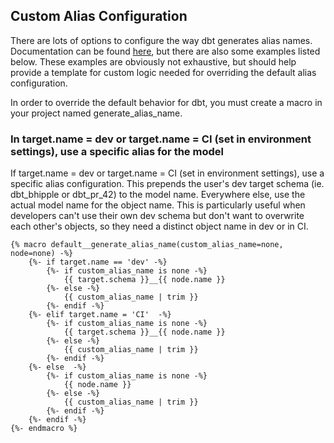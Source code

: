 
## Custom Alias Configuration

There are lots of options to configure the way dbt generates alias names. Documentation can be 
found [here](https://docs.getdbt.com/docs/build/custom-aliases), but 
there are also some examples listed below. These examples are obviously not exhaustive, but 
should help provide a template for custom logic needed for overriding the default alias configuration.

In order to override the default behavior for dbt, you must create
a macro in your project named generate_alias_name.

### In target.name = dev or target.name = CI (set in environment settings), use a specific alias for the model

If target.name = dev or target.name = CI (set in environment settings), use a specific alias configuration. 
This prepends the user's dev target schema (ie. dbt_bhipple or dbt_pr_42) to the model name. 
Everywhere else, use the actual model name for the object name. 
This is particularly useful when developers can't use their own dev schema but don't want to overwrite each other's objects, so they need a distinct object name in dev or in CI.

```
{% macro default__generate_alias_name(custom_alias_name=none, node=none) -%}
    {%- if target.name == 'dev' -%}
        {%- if custom_alias_name is none -%}
            {{ target.schema }}__{{ node.name }}
        {%- else -%}
            {{ custom_alias_name | trim }}
        {%- endif -%}
    {%- elif target.name = 'CI'  -%}
        {%- if custom_alias_name is none -%}
            {{ target.schema }}__{{ node.name }}
        {%- else -%}
            {{ custom_alias_name | trim }}
        {%- endif -%}
    {%- else  -%}
        {%- if custom_alias_name is none -%}
            {{ node.name }}
        {%- else -%}
            {{ custom_alias_name | trim }}
        {%- endif -%}
    {%- endif -%}
{%- endmacro %}
```